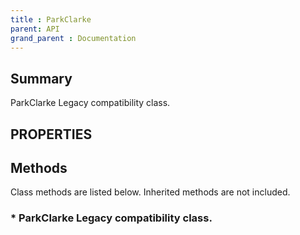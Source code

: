 ```yaml
---
title : ParkClarke
parent: API
grand_parent : Documentation
---
```

## Summary
ParkClarke Legacy compatibility class.
## PROPERTIES
## Methods
Class methods are listed below. Inherited methods are not included.
### * ParkClarke Legacy compatibility class.

